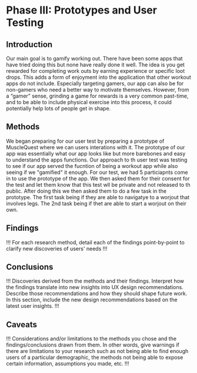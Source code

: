 # Phase III: Prototypes and User Testing

## Introduction

Our main goal is to gamify working out. There have been some apps that have tried doing this but none have really done it well. The idea is you get rewarded for completing work outs by earning experience or specific loot drops. This adds a form of enjoyment into the application that other workout apps do not include. Especially targeting gamers, our app can also be for non-gamers who need a better way to motivate themselves. However, from a “gamer” sense, grinding a game for rewards is a very common past-time, and to be able to include physical exercise into this process, it could potentially help lots of people get in shape.

## Methods

We began preparing for our user test by preparing a prototype of MuscleQuest where we can users interations with it. The prototype of our app was essentially what our app looks like but more barebones and easy to understand the apps functions. Our approach to th user test was testing to see if our app served the fucntion of being a workout app while also seeing if we "gamified" it enough. For our test, we had 5 particiapnts come in to use the prototype of the app. We then asked them for their consent for the test and let them know that this test wll be private and not released to th public. After doing this we then asked them to do a few task in the prototype. The first task being if they are able to navigatye to a worjout that involves legs. The 2nd task being if thet are able to start a worjout on their own. 

## Findings

!!! For each research method, detail each of the findings point-by-point to clarify new discoveries of users' needs !!!

## Conclusions

!!! Discoveries derived from the methods and their findings. Interpret how the findings translate into new insights into UX design recommendations. Describe those recommendations and how they should shape future work. In this section, include the new design recommendations based on the latest user insights. !!!

## Caveats

!!! Considerations and/or limitations to the methods you chose and the findings/conclusions drawn from them. In other words, give warnings if there are limitations to your research such as not being able to find enough users of a particular demographic, the methods not being able to expose certain information, assumptions you made, etc. !!!
